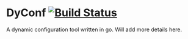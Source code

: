 DyConf [![Build Status](https://travis-ci.org/gow/dyconf.svg?branch=master)](https://travis-ci.org/gow/dyconf)
====

A dynamic configuration tool written in go.
Will add more details here.
